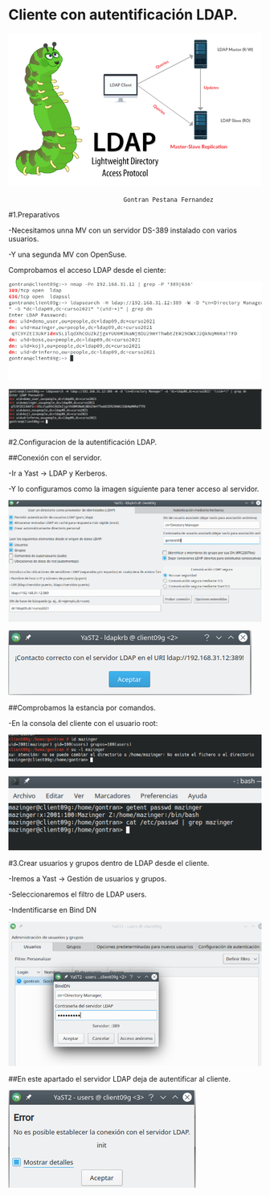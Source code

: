 # Cliente con autentificación LDAP.

![](./png/logo.png)

                                    Gontran Pestana Fernandez


#1.Preparativos

-Necesitamos unna MV con un servidor DS-389 instalado con varios usuarios.

-Y una segunda MV con OpenSuse.

Comprobamos el acceso LDAP desde el ciente:


![](./png/1.png)



![](./png/2.png)



#2.Configuracion de la autentificación LDAP.

##Conexión con el servidor.

-Ir a Yast -> LDAP y Kerberos.

-Y lo configuramos como la imagen siguiente para tener acceso al servidor.

![](./png/3.png)

![](./png/4.png)


##Comprobamos la estancia por comandos.

-En la consola del cliente con el usuario root:


![](./png/2.2.png)


![](./png/2.2.2.png)



#3.Crear usuarios y grupos dentro de LDAP desde el cliente.

-Iremos a Yast -> Gestión de usuarios y grupos.

-Seleccionaremos el filtro de LDAP users.

-Indentificarse en Bind DN


![](./png/5.png)


##En este apartado el servidor LDAP deja de autentificar al cliente.

![](./png/5.1.png)
